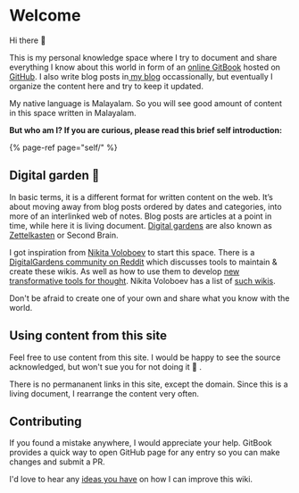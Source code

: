 # Welcome

Hi  there 👋 

This is my personal knowledge space where I try to document and share everything I know about this world in form of an [online GitBook](https://docs.thottingal.in/) hosted on [GitHub](https://github.com/santhoshtr/docs).  I also write blog posts in[ my blog](https://thottingal.in/blog) occassionally, but eventually I organize the content here and try to keep it updated.

My native language is Malayalam. So you will see good amount of content in this space written in Malayalam.

**But who am I? If you are curious, please read this brief self introduction:**

{% page-ref page="self/" %}

## Digital garden 🌱 <a id="grow-your-own-digital-garden"></a>

In basic terms, it is a different format for written content on the web. It’s about moving away from blog posts ordered by dates and categories, into more of an interlinked web of notes. Blog posts are articles at a point in time, while here it is living document. [Digital gardens](https://joelhooks.com/digital-garden) are also known as [Zettelkasten](https://en.wikipedia.org/wiki/Zettelkasten) or Second Brain.

I got inspiration from [Nikita Voloboev](https://wiki.nikitavoloboev.xyz/) to start this space. There is a [DigitalGardens community on Reddit](https://www.reddit.com/r/DigitalGardens/) which discusses tools to maintain & create these wikis. As well as how to use them to develop [new transformative tools for thought](https://numinous.productions/ttft/). Nikita Voloboev  has a list of [such wikis](https://wiki.nikitavoloboev.xyz/other/wiki-workflow#similar-wikis-i-liked).

Don't be afraid to create one of your own and share what you know with the world.

## Using content from this site

Feel free to use content from this site. I would be happy to see the source acknowledged, but won't sue you for not doing it 🙂 .

There is no permananent links in this site, except the domain. Since this is a living document, I rearrange the content very often.

## Contributing <a id="contributing"></a>

If you found a mistake anywhere, I would appreciate your help. GitBook provides a quick way to open GitHub page for any entry so you can make changes and submit a PR.

I'd love to hear any [ideas you have](https://github.com/santhoshtr/docs/issues) on how I can improve this wiki.

